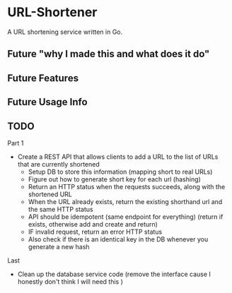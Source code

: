 # URL-Shortener
A URL shortening service written in Go.

## Future "why I made this and what does it do" 

## Future Features 

## Future Usage Info 


## TODO
Part 1

- Create a REST API that allows clients to add a URL to the list of URLs that are currently shortened
   - Setup DB to store this information (mapping short to real URLs)
   - Figure out how to generate short key for each url (hashing)
   - Return an HTTP status when the requests succeeds, along with the shortened URL 
   - When the URL already exists, return the existing shorthand url and the same HTTP status
   - API should be idempotent (same endpoint for everything) (return if exists, otherwise add and create and return) 
   - IF invalid request, return an error HTTP status
   - Also check if there is an identical key in the DB whenever you generate a new hash




Last
- Clean up the database service code (remove the interface cause I honestly don't think I will need this )